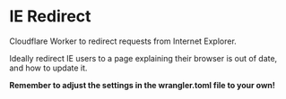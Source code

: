 # IE Redirect
Cloudflare Worker to redirect requests from Internet Explorer.

Ideally redirect IE users to a page explaining their browser is out of date, and how to update it.

**Remember to adjust the settings in the wrangler.toml file to your own!**
